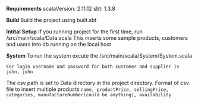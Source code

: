 **Requirements**
scalaVersion: 2.11.12
sbt: 1.3.8

**Build**
Build the project using built.sbt

**Intital Setup**
If you running project for the first time, run  /src/main/scala/Data.scala
This inserts some sample products, customers and users into db running on the local host

**System**
To run the system excute the /src/main/scala/System/System.scala

`For login username and password for both customer and supplier is john, john` 

The csv path is set to Data directory in the project directory.
Format of csv file to insert multiple products 
`name, productPrice, sellingPrice, categories, manufactureNumber(could be anything), availability`